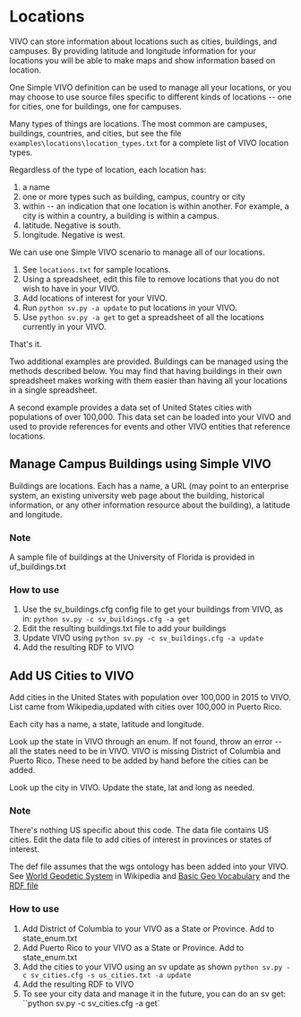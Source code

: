 # Locations 

VIVO can store information about locations such as cities, buildings, and campuses.  By providing latitude
and longitude information for your locations you will be able to make maps and show information based on 
location.  

One Simple VIVO definition can
be used to manage all your locations, or you may choose to use source files specific to different kinds of locations -- 
one for cities, one for buildings, one for campuses.

Many types of things are locations.  The most common are campuses, buildings, countries, and cities, but see the file `examples\locations\location_types.txt` for a complete list of VIVO location types.

Regardless of the type of location, each location has:

1. a name
1. one or more types such as building, campus, country or city
1. within -- an indication that one location is within another.  For example, a city is within a country, a 
building is 
within a campus.
1. latitude.  Negative is south.
1. longitude.  Negative is west.

We can use one Simple VIVO scenario to manage all of our locations.

1. See `locations.txt` for sample locations.  
1. Using a spreadsheet, edit this file to remove locations that you do not wish to have in your VIVO.
1. Add locations of interest for your VIVO.
1. Run `python sv.py -a update` to put locations in your VIVO.
1. Use `python sv.py -a get`  to get a spreadsheet of all the locations currently in your VIVO.
   
That's it.

Two additional examples are provided.  Buildings can be managed using the methods described below.  You may find
that having buildings in their own spreadsheet makes working with them easier than having all your locations in
a single spreadsheet.

A second example provides a data set of United States cities with populations of over 100,000.  This data set can be
loaded into your VIVO and used to provide references for events and other VIVO entities that reference
locations.

## Manage Campus Buildings using Simple VIVO

Buildings are locations.  Each has a name, a URL (may point to an enterprise system, an existing university web page 
about the building, historical information, or any other information resource about the building), a latitude and
longitude.

### Note

A sample file of buildings at the University of Florida is provided in uf_buildings.txt

### How to use

1. Use the sv_buildings.cfg config file to get your buildings from VIVO, as in:
    `python sv.py -c sv_buildings.cfg -a get`
1. Edit the resulting buildings.txt file to add your buildings
1. Update VIVO using
    `python sv.py -c sv_buildings.cfg -a update`
1. Add the resulting RDF to VIVO


## Add US Cities to VIVO

Add cities in the United States with population over 100,000 in 2015 to VIVO.  List came from Wikipedia,updated with
cities over 100,000 in Puerto Rico.

Each city has a name, a state, latitude and longitude.

Look up the state in VIVO through an enum.  If not found, throw an error -- all the states need to be in VIVO.  VIVO
is missing District of Columbia and Puerto Rico.  These need to be added by hand before the cities can be added.

Look up the city in VIVO.  Update the state, lat and long as needed.

### Note

There's nothing US specific about this code.  The data file contains US cities.  Edit the data file
to add cities of interest in provinces or states of interest.

The def file assumes that the wgs ontology has been added into
your VIVO.  See [World Geodetic System](https://en.wikipedia.org/wiki/World_Geodetic_System) in Wikipedia 
and [Basic Geo Vocabulary](http://www.w3.org/2003/01/geo/) and 
the  [RDF file](http://www.w3.org/2003/01/geo/wgs84_pos#)

### How to use

1. Add District of Columbia to your VIVO as a State or Province.  Add to state_enum.txt
1. Add Puerto Rico to your VIVO as a State or Province.  Add to state_enum.txt
1. Add the cities to your VIVO using an sv update as shown `python sv.py -c sv_cities.cfg -s us_cities.txt -a update`
1. Add the resulting RDF to VIVO
1. To see your city data and manage it in the future, you can do an sv get: ``python sv.py -c sv_cities.cfg -a get`

